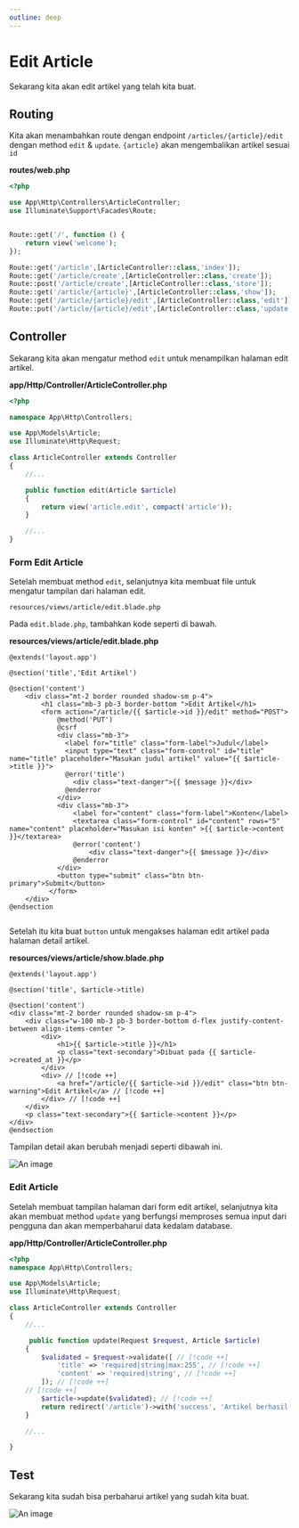 ```yaml
---
outline: deep
---
```


# Edit Article

Sekarang kita akan edit artikel yang telah kita buat.

## Routing

Kita akan menambahkan route dengan endpoint `/articles/{article}/edit` dengan method `edit` & `update`. `{article}` akan mengembalikan artikel sesuai `id`

**routes/web.php**

```php
<?php

use App\Http\Controllers\ArticleController;
use Illuminate\Support\Facades\Route;


Route::get('/', function () {
    return view('welcome');
});

Route::get('/article',[ArticleController::class,'index']);
Route::get('/article/create',[ArticleController::class,'create']);
Route::post('/article/create',[ArticleController::class,'store']);
Route::get('/article/{article}',[ArticleController::class,'show']);
Route::get('/article/{article}/edit',[ArticleController::class,'edit']); // [!code ++]
Route::put('/article/{article}/edit',[ArticleController::class,'update']); // [!code ++]


```

## Controller

Sekarang kita akan mengatur method `edit` untuk menampilkan halaman edit artikel.

**app/Http/Controller/ArticleController.php**

```php
<?php

namespace App\Http\Controllers;

use App\Models\Article;
use Illuminate\Http\Request;

class ArticleController extends Controller
{
    //...

    public function edit(Article $article)
    {
        return view('article.edit', compact('article'));
    }

    //...
}

```

### Form Edit Article

Setelah membuat method `edit`, selanjutnya kita membuat file untuk mengatur tampilan dari halaman edit.

`resources/views/article/edit.blade.php`

Pada `edit.blade.php`, tambahkan kode seperti di bawah.

**resources/views/article/edit.blade.php**

```blade
@extends('layout.app')

@section('title','Edit Artikel')

@section('content')
    <div class="mt-2 border rounded shadow-sm p-4">
        <h1 class="mb-3 pb-3 border-bottom ">Edit Artikel</h1>
        <form action="/article/{{ $article->id }}/edit" method="POST">
            @method('PUT')
            @csrf
            <div class="mb-3">
              <label for="title" class="form-label">Judul</label>
              <input type="text" class="form-control" id="title" name="title" placeholder="Masukan judul artikel" value="{{ $article->title }}">
              @error('title')
                <div class="text-danger">{{ $message }}</div>
              @enderror
            </div>
            <div class="mb-3">
                <label for="content" class="form-label">Konten</label>
                <textarea class="form-control" id="content" rows="5" name="content" placeholder="Masukan isi konten" >{{ $article->content }}</textarea>
                @error('content')
                    <div class="text-danger">{{ $message }}</div>
                @enderror
            </div>
            <button type="submit" class="btn btn-primary">Submit</button>
          </form>
    </div>
@endsection


```

Setelah itu kita buat `button` untuk mengakses halaman edit artikel pada halaman detail artikel.

**resources/views/article/show.blade.php**

```blade
@extends('layout.app')

@section('title', $article->title)

@section('content')
<div class="mt-2 border rounded shadow-sm p-4">
    <div class="w-100 mb-3 pb-3 border-bottom d-flex justify-content-between align-items-center ">
        <div>
            <h1>{{ $article->title }}</h1>
            <p class="text-secondary">Dibuat pada {{ $article->created_at }}</p>
        </div>
        <div> // [!code ++]
            <a href="/article/{{ $article->id }}/edit" class="btn btn-warning">Edit Artikel</a> // [!code ++]
        </div> // [!code ++]
    </div>
    <p class="text-secondary">{{ $article->content }}</p>
</div>
@endsection

```

Tampilan detail akan berubah menjadi seperti dibawah ini.

![An image](/detail-artikel-1.png)

### Edit Article

Setelah membuat tampilan halaman dari form edit artikel, selanjutnya kita akan membuat method `update` yang berfungsi memproses semua input dari pengguna dan akan memperbaharui data kedalam database.

**app/Http/Controller/ArticleController.php**

```php
<?php
namespace App\Http\Controllers;

use App\Models\Article;
use Illuminate\Http\Request;

class ArticleController extends Controller
{
    //...

     public function update(Request $request, Article $article)
    {
        $validated = $request->validate([ // [!code ++]
            'title' => 'required|string|max:255', // [!code ++]
            'content' => 'required|string', // [!code ++]
        ]); // [!code ++]
    // [!code ++]
        $article->update($validated); // [!code ++]
        return redirect('/article')->with('success', 'Artikel berhasil diperbarui!'); // [!code ++]
    }

    //...

}
```

## Test

Sekarang kita sudah bisa perbaharui artikel yang sudah kita buat.

![An image](/edit-artikel.png)
